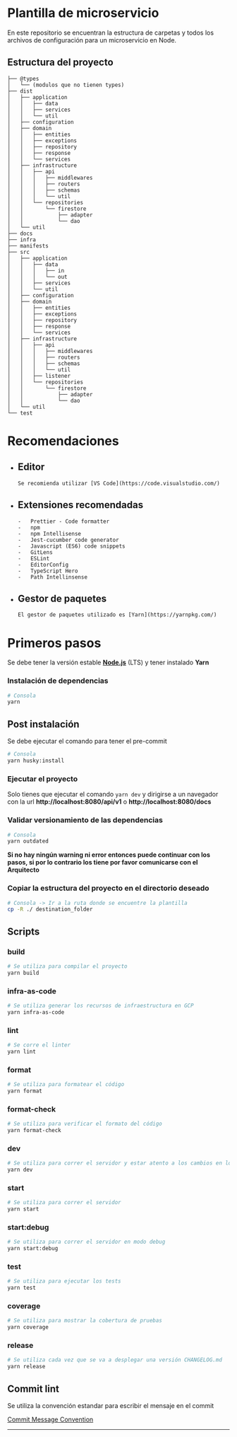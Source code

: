 # Plantilla de microservicio

En este repositorio se encuentran la estructura de carpetas y todos los archivos de configuración para un microservicio en Node.

## Estructura del proyecto

```
├── @types
│   └── (modulos que no tienen types)
├── dist
│   ├── application
│   │   ├── data
│   │   ├── services
│   │   └── util
│   ├── configuration
│   ├── domain
│   │   ├── entities
│   │   ├── exceptions
│   │   ├── repository
│   │   ├── response
│   │   └── services
│   ├── infrastructure
│   │   ├── api
│   │   │   ├── middlewares
│   │   │   ├── routers
│   │   │   ├── schemas
│   │   │   └── util
│   │   └── repositories
│   │       └── firestore
│   │           ├── adapter
│   │           └── dao
│   └── util
├── docs
├── infra
├── manifests
├── src
│   ├── application
│   │   ├── data
│   │   │   ├── in
│   │   │   └── out
│   │   ├── services
│   │   └── util
│   ├── configuration
│   ├── domain
│   │   ├── entities
│   │   ├── exceptions
│   │   ├── repository
│   │   ├── response
│   │   └── services
│   ├── infrastructure
│   │   ├── api
│   │   │   ├── middlewares
│   │   │   ├── routers
│   │   │   ├── schemas
│   │   │   └── util
│   │   ├── listener
│   │   └── repositories
│   │       └── firestore
│   │           ├── adapter
│   │           └── dao
│   └── util
└── test
```

# Recomendaciones

-   ## Editor

        Se recomienda utilizar [VS Code](https://code.visualstudio.com/)

-   ## Extensiones recomendadas

        -   Prettier - Code formatter
        -   npm
        -   npm Intellisense
        -   Jest-cucumber code generator
        -   Javascript (ES6) code snippets
        -   GitLens
        -   ESLint
        -   EditorConfig
        -   TypeScript Hero
        -   Path Intellinsense

-   ## Gestor de paquetes

        El gestor de paquetes utilizado es [Yarn](https://yarnpkg.com/)

# Primeros pasos

Se debe tener la versión estable [**Node.js**](https://nodejs.org/) (LTS) y tener instalado **Yarn**

### Instalación de dependencias

```zsh
# Consola
yarn
```

## Post instalación

Se debe ejecutar el comando para tener el pre-commit

```zsh
# Consola
yarn husky:install
```

### Ejecutar el proyecto

Solo tienes que ejecutar el comando `yarn dev` y dirigirse a un navegador con la url **http://localhost:8080/api/v1** o **http://localhost:8080/docs**

### Validar versionamiento de las dependencias

```zsh
# Consola
yarn outdated
```

**Si no hay ningún warning ni error entonces puede continuar con los pasos, si por lo contrario los tiene por favor comunicarse con el Arquitecto**

### Copiar la estructura del proyecto en el directorio deseado

```zsh
# Consola -> Ir a la ruta donde se encuentre la plantilla
cp -R ./ destination_folder
```

## Scripts

### build

```zsh
# Se utiliza para compilar el proyecto
yarn build
```

### infra-as-code

```zsh
# Se utiliza generar los recursos de infraestructura en GCP
yarn infra-as-code
```

### lint

```zsh
# Se corre el linter
yarn lint
```

### format

```zsh
# Se utiliza para formatear el código
yarn format
```

### format-check

```zsh
# Se utiliza para verificar el formato del código
yarn format-check
```

### dev

```zsh
# Se utiliza para correr el servidor y estar atento a los cambios en los archivos Typescript
yarn dev
```

### start

```zsh
# Se utiliza para correr el servidor
yarn start
```

### start:debug

```zsh
# Se utiliza para correr el servidor en modo debug
yarn start:debug
```

### test

```zsh
# Se utiliza para ejecutar los tests
yarn test
```

### coverage

```zsh
# Se utiliza para mostrar la cobertura de pruebas
yarn coverage
```

### release

```zsh
# Se utiliza cada vez que se va a desplegar una versión CHANGELOG.md
yarn release
```

## Commit lint

Se utiliza la convención estandar para escribir el mensaje en el commit

[Commit Message Convention](https://github.com/conventional-changelog/commitlint)

---
